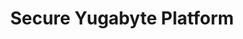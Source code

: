 ---
title: Secure Yugabyte Platform
headerTitle: Secure Yugabyte Platform
linkTitle: Secure Yugabyte Platform
description: Secure Yugabyte Platform.
image: /images/section_icons/deploy/enterprise.png
headcontent: Secure Yugabyte Platform using encryption at rest and encryption in transit.
menu:
  latest:
    identifier: secure-yugabyte-platform
    parent: yugabyte-platform
    weight: 620
---